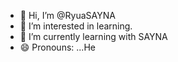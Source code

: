 - 👋 Hi, I’m @RyuaSAYNA
- 👀 I’m interested in learning.
- 🌱 I’m currently learning with SAYNA
- 😄 Pronouns: ...He



<!---
RyuaSAYNA/RyuaSAYNA is a ✨ special ✨ repository because its `README.md` (this file) appears on your GitHub profile.
You can click the Preview link to take a look at your changes.
--->
